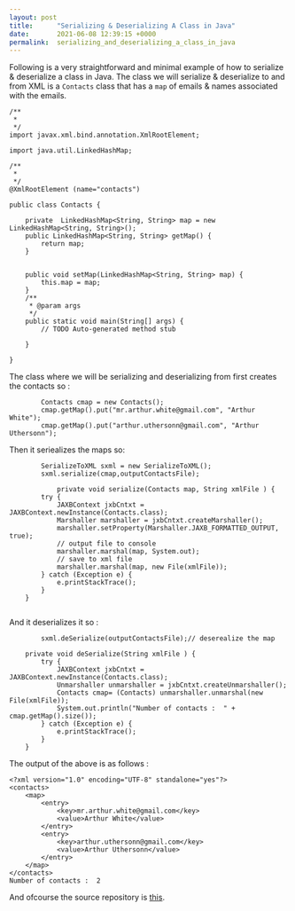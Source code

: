 ```yaml
---
layout: post
title:      "Serializing & Deserializing A Class in Java"
date:       2021-06-08 12:39:15 +0000
permalink:  serializing_and_deserializing_a_class_in_java
---
```



Following is a very straightforward and minimal example of how to serialize & deserialize a class in Java. 
The class we will serialize & deserialize to and from XML is a `Contacts` class that has a `map` of emails & names associated with the emails. 

```
/**
 * 
 */
import javax.xml.bind.annotation.XmlRootElement;

import java.util.LinkedHashMap;

/**
 *
 */
@XmlRootElement (name="contacts")

public class Contacts {

	private  LinkedHashMap<String, String> map = new LinkedHashMap<String, String>();
	public LinkedHashMap<String, String> getMap() {
		return map;
	}


	public void setMap(LinkedHashMap<String, String> map) {
		this.map = map;
	}
	/**
	 * @param args
	 */
	public static void main(String[] args) {
		// TODO Auto-generated method stub

	}

}

```

The class where we will be serializing and deserializing from first creates the contacts so : 

```
		Contacts cmap = new Contacts();
		cmap.getMap().put("mr.arthur.white@gmail.com", "Arthur White");
		cmap.getMap().put("arthur.uthersonn@gmail.com", "Arthur Uthersonn");
```

Then it seriealizes the maps so: 
```
		SerializeToXML sxml = new SerializeToXML();
		sxml.serialize(cmap,outputContactsFile);
		
			private void serialize(Contacts map, String xmlFile ) {
		try {
			JAXBContext jxbCntxt = JAXBContext.newInstance(Contacts.class);
			Marshaller marshaller = jxbCntxt.createMarshaller();
			marshaller.setProperty(Marshaller.JAXB_FORMATTED_OUTPUT, true);
			// output file to console
			marshaller.marshal(map, System.out);
			// save to xml file
			marshaller.marshal(map, new File(xmlFile));
		} catch (Exception e) {
			e.printStackTrace();
		}		
	}
		
```

And it deserializes it so :

```
		sxml.deSerialize(outputContactsFile);// deserealize the map

	private void deSerialize(String xmlFile ) {
		try {
			JAXBContext jxbCntxt = JAXBContext.newInstance(Contacts.class);
			Unmarshaller unmarshaller = jxbCntxt.createUnmarshaller();
			Contacts cmap= (Contacts) unmarshaller.unmarshal(new File(xmlFile));
			System.out.println("Number of contacts :  " + cmap.getMap().size());
		} catch (Exception e) {
			e.printStackTrace();
		}
	}
```

The output of the above is as follows : 
```
<?xml version="1.0" encoding="UTF-8" standalone="yes"?>
<contacts>
    <map>
        <entry>
            <key>mr.arthur.white@gmail.com</key>
            <value>Arthur White</value>
        </entry>
        <entry>
            <key>arthur.uthersonn@gmail.com</key>
            <value>Arthur Uthersonn</value>
        </entry>
    </map>
</contacts>
Number of contacts :  2
```

And ofcourse the source repository is [this](https://github.com/mrarthurwhite/java_serialize_deserialize_class).
